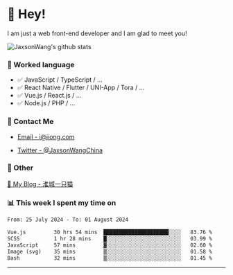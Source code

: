 # 👋 Hey!

I am just a web front-end developer and I am glad to meet you!

![JaxsonWang's github stats](https://github-readme-stats.vercel.app/api?username=JaxsonWang&&show_icons=true&&title_color=1abc9c&&icon_color=1abc9c)


### 📝 Worked language

- ✅ JavaScript / TypeScript / ...
- ✅ React Native / Flutter / UNI-App / Tora / ...
- ✅ Vue.js / React.js / ...
- ✅ Node.js / PHP / ...

### 📮 Contact Me

- [Email - i@iiong.com](mailto:i@iiong.com)

- [Twitter - @JaxsonWangChina](https://twitter.com/JaxsonWangChina)

### 🤪 Other

[📌 My Blog - 淮城一只猫](https://iiong.com)

### 📊 This week I spent my time on

<!--START_SECTION:waka-->

```txt
From: 25 July 2024 - To: 01 August 2024

Vue.js         30 hrs 54 mins  █████████████████████░░░░   83.76 %
SCSS           1 hr 28 mins    █░░░░░░░░░░░░░░░░░░░░░░░░   03.99 %
JavaScript     57 mins         ▓░░░░░░░░░░░░░░░░░░░░░░░░   02.60 %
Image (svg)    35 mins         ▒░░░░░░░░░░░░░░░░░░░░░░░░   01.58 %
Bash           32 mins         ▒░░░░░░░░░░░░░░░░░░░░░░░░   01.45 %
```

<!--END_SECTION:waka-->

---
